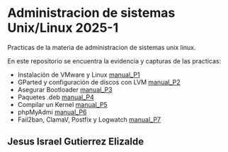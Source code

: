 # Administracion de sistemas Unix/Linux 2025-1 
Practicas de la materia de administracion de sistemas unix linux.

En este repositorio se encuentra la evidencia y capturas de las practicas:

- Instalación de VMware y Linux [manual_P1](https://github.com/RaulRiCi/Practica_1_Linux_FCiencias)
- GParted y configuración de discos con LVM [manual_P2](https://github.com/RaulRiCi/Sistemas_UnixLinux_Semana_2)
- Asegurar Bootloader [manual_P3](https://github.com/RaulRiCi/Sistemas_UnixLinux_Semana_3)
- Paquetes .deb [manual_P4](https://github.com/RaulRiCi/Sistemas_UnixLinux_Semana_4)
- Compilar un Kernel [manual_P5](https://github.com/RaulRiCi/Sistemas_UnixLinux_Kernel)
- phpMyAdmi [manual_P6](https://github.com/RaulRiCi/Sistemas_UnixLinux_phpMyAdmin)
- Fail2ban, ClamaV, Postfix y Logwatch [manual_P7](https://github.com/RaulRiCi/Sistemas_UnixLinux_Configuracion)

## Jesus Israel Gutierrez Elizalde
